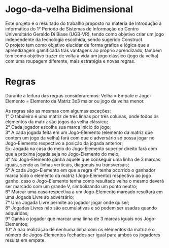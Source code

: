 # Jogo-da-velha Bidimensional

 Este projeto é o resultado do trabalho proposto na matéria de Introdução a informática do 1° Período de Sistemas de Informação do Centro Universitário Geraldo Di Biase (UGB-VR), tendo como objetivo criar um jogo independente da tecnologia escolhida, sendo sugerido Construct. </br> 
 O projeto tem como objetivo elucidar de forma gráfica e lógica que a aprendizagem gamificada trás vantagens ao próprio aprendizado, também tem como objetivo trazer de volta a vida um jogo clássico (jogo da velha) com uma roupagem diferente, mais estratégia e novas regras. </br>
 
 # Regras
 
  Durante a leitura das regras consideraremos:
   Velha = Empate e
   Jogo-Elemento = Elemento da Matriz 3x3 maior ou jogo da velha menor.
   
  As regras são as mesmas com algumas exceções: </br>
   1° O tabuleiro  é uma matriz  de três linhas por três colunas, onde todos os elementos da matriz são jogos da velha clássico; </br>
   2° Cada jogador escolhe sua marca inicio do jogo; </br>
   3° A cada jogada feita em um Jogo-Elemento (elemento da matriz que contem um jogo da velha) fará com que o adversário só possa jogar no Jogo-Elemento respectivo a posição da jogada anterior; </br>
   Ex: Jogada na casa do meio do Jogo-Elemento superior direito fará com que a próxima jogada seja no Jogo-Elemento do meio; </br>
   4° No Jogo-Elemento ganha aquele que conseguir uma linha de 3 marcas iguais, sendo as linhas verticais, diagonais ou transversais; </br>
   5° A cada Jogo-Elemento em que a regra 4° tenha ocorrido o ganhador marca todo o elemento da matriz (Jogo-Elemento) respectivo ao jogo       ganho, caso o Jogo-Elemento tenha como resultado velha o mesmo deverá ser marcado com um grande V, simbolizando um ponto neutro; </br>
   6° Marcar uma casa respectiva a um Jogo-Elemento marcado resultará em uma Jogada Livre ao adversário; </br>
   7° Uma Jogada Livre permite ao jogador jogar onde quiser; </br>
   8° Jogadas Livres não são acumulativas e só podem ser usadas quando adquiridas; </br>
   9° Ganha o jogador que marcar uma linha de 3 marcas iguais nos Jogo-Elementos; </br>
   10° A não realização de nenhuma linha com os elementos da matriz e o número de Jogos-Elementos fechados ser igual para ambos os jogadores resulta em empate. </br>
